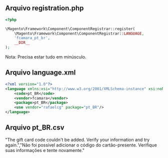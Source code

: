 ## Arquivo registration.php

```php
<?php

\Magento\Framework\Component\ComponentRegistrar::register(
    \Magento\Framework\Component\ComponentRegistrar::LANGUAGE,
    'fcamara_pt_br',
    __DIR__
);
```

Nota: Precisa estar tudo em minúsculo.

## Arquivo language.xml

```xml
<?xml version="1.0"?>
<language xmlns:xsi="http://www.w3.org/2001/XMLSchema-instance" xsi:noNamespaceSchemaLocation="urn:magento:framework:App/Language/package.xsd">
    <code>pt_BR</code>
    <vendor>fcamara</vendor>
    <package>pt_BR</package>
    <use vendor="rafaelcg" package="pt_BR"/>
</language>
```

## Arquivo pt_BR.csv

"The gift card code couldn't be added. Verify your information and try again.","Não foi possível adicionar o código do cartão-presente. Verifique suas informações e tente novamente."
